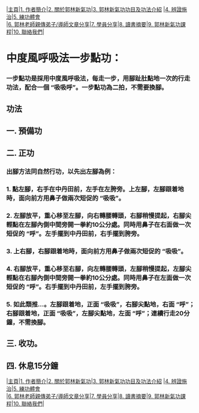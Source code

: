 |[主頁](/README.md)|[1. 作者簡介](/a10.md)|[2. 關於郭林新氣功](/a1.md)|[3. 郭林新氣功功目及功法介紹](/a2.md) |[4. 辨證施治](/a3.md)|[5. 練功體會](/a5.md)  
|[6. 郭林老師親傳弟子/導師文章分享](/a6.md)|[7. 學員分享](/a7.md)|[8. 讀書摘要](/a4.md)|[9. 郭林新氣功課程](/郭林新氣功課程.md)|[10. 聯絡我們](/a9.md)|    
# 中度風呼吸法一步點功：  

### 一步點功是採用中度風呼吸法，每走一步，用腳趾肚點地一次的行走功法，配合一個 “吸吸呼”。一步點功為二拍，不需要換腳。  

## 功法  

## 一. 預備功  
## 二. 正功  
### 出腳方法同自然行功，以先出左腳為例：  
### 1. 點左腳，右手在中丹田前，左手在左胯旁。上左腳，左腳跟着地時，面向前方用鼻子做兩次短促的 “吸吸”。  
### 2. 左腳放平，重心移至左腳，向右轉腰轉頭，右腳稍慢提起，右腳尖輕點在左腳內側中間旁開一拳約10公分處。同時用鼻子在右面做一次短促的 “呼”。左手擺到中丹田前，右手擺到胯旁。  
### 3. 上右腳，右腳跟着地時，面向前方用鼻子做兩次短促的 “吸吸”。  
### 4. 右腳放平，重心移至右腳，向左轉腰轉頭，左腳稍慢提起，左腳尖輕點在右腳內側中間旁開一拳約10公分處。同時用鼻子在左面做一次短促的 “呼”。右手擺到中丹田前，左手擺到胯旁。  
### 5. 如此類推...。左腳跟着地，正面 “吸吸”，右腳尖點地，右面 “呼”；右腳跟着地，正面 “吸吸”，左腳尖點地，左面 “呼”；連續行走20分鐘，不需換腳。  
## 三. 收功。  
## 四. 休息15分鐘  

|[主頁](/README.md)|[1. 作者簡介](/a10.md)|[2. 關於郭林新氣功](/a1.md)|[3. 郭林新氣功功目及功法介紹](/a2.md) |[4. 辨證施治](/a3.md)|[5. 練功體會](/a5.md)  
|[6. 郭林老師親傳弟子/導師文章分享](/a6.md)|[7. 學員分享](/a7.md)|[8. 讀書摘要](/a4.md)|[9. 郭林新氣功課程](/郭林新氣功課程.md)|[10. 聯絡我們](/a9.md)|    
